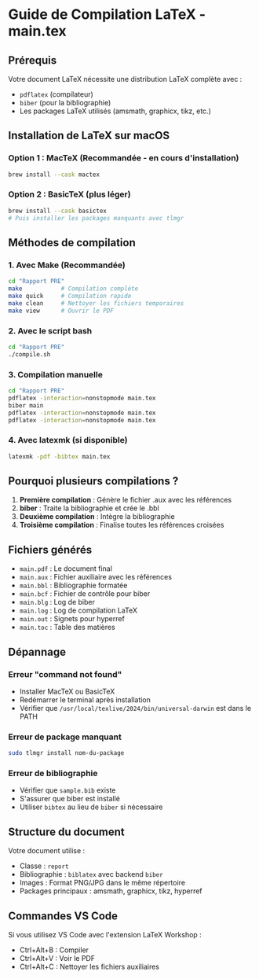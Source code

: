 # Guide de Compilation LaTeX - main.tex

## Prérequis

Votre document LaTeX nécessite une distribution LaTeX complète avec :
- `pdflatex` (compilateur)
- `biber` (pour la bibliographie)
- Les packages LaTeX utilisés (amsmath, graphicx, tikz, etc.)

## Installation de LaTeX sur macOS

### Option 1 : MacTeX (Recommandée - en cours d'installation)
```bash
brew install --cask mactex
```

### Option 2 : BasicTeX (plus léger)
```bash
brew install --cask basictex
# Puis installer les packages manquants avec tlmgr
```

## Méthodes de compilation

### 1. Avec Make (Recommandée)
```bash
cd "Rapport PRE"
make           # Compilation complète
make quick     # Compilation rapide
make clean     # Nettoyer les fichiers temporaires
make view      # Ouvrir le PDF
```

### 2. Avec le script bash
```bash
cd "Rapport PRE"
./compile.sh
```

### 3. Compilation manuelle
```bash
cd "Rapport PRE"
pdflatex -interaction=nonstopmode main.tex
biber main
pdflatex -interaction=nonstopmode main.tex
pdflatex -interaction=nonstopmode main.tex
```

### 4. Avec latexmk (si disponible)
```bash
latexmk -pdf -bibtex main.tex
```

## Pourquoi plusieurs compilations ?

1. **Première compilation** : Génère le fichier .aux avec les références
2. **biber** : Traite la bibliographie et crée le .bbl
3. **Deuxième compilation** : Intègre la bibliographie
4. **Troisième compilation** : Finalise toutes les références croisées

## Fichiers générés

- `main.pdf` : Le document final
- `main.aux` : Fichier auxiliaire avec les références
- `main.bbl` : Bibliographie formatée
- `main.bcf` : Fichier de contrôle pour biber
- `main.blg` : Log de biber
- `main.log` : Log de compilation LaTeX
- `main.out` : Signets pour hyperref
- `main.toc` : Table des matières

## Dépannage

### Erreur "command not found"
- Installer MacTeX ou BasicTeX
- Redémarrer le terminal après installation
- Vérifier que `/usr/local/texlive/2024/bin/universal-darwin` est dans le PATH

### Erreur de package manquant
```bash
sudo tlmgr install nom-du-package
```

### Erreur de bibliographie
- Vérifier que `sample.bib` existe
- S'assurer que biber est installé
- Utiliser `bibtex` au lieu de `biber` si nécessaire

## Structure du document

Votre document utilise :
- Classe : `report`
- Bibliographie : `biblatex` avec backend `biber`
- Images : Format PNG/JPG dans le même répertoire
- Packages principaux : amsmath, graphicx, tikz, hyperref

## Commandes VS Code

Si vous utilisez VS Code avec l'extension LaTeX Workshop :
- Ctrl+Alt+B : Compiler
- Ctrl+Alt+V : Voir le PDF
- Ctrl+Alt+C : Nettoyer les fichiers auxiliaires
